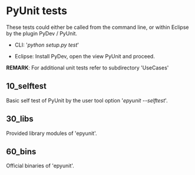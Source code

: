 PyUnit tests
============

These tests could either be called from the command line,
or within Eclipse by the plugin PyDev / PyUnit.

* CLI: '*python setup.py test*' 

* Eclipse: Install PyDev, open the view PyUnit and proceed.


**REMARK**: For additional unit tests refer to subdirectory 'UseCases' 


10_selftest
-----------
Basic self test of PyUnit by the user tool option
'*epyunit --selftest*'.

30_libs
-------
Provided library modules of 'epyunit'.

60_bins
-------
Official binaries of 'epyunit'.

